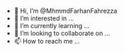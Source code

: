 - 👋 Hi, I’m @MhmmdFarhanFahrezza
- 👀 I’m interested in ...
- 🌱 I’m currently learning ...
- 💞️ I’m looking to collaborate on ...
- 📫 How to reach me ...

<!---
MhmmdFarhanFahrezza/MhmmdFarhanFahrezza is a ✨ special ✨ repository because its `README.md` (this file) appears on your GitHub profile.
You can click the Preview link to take a look at your changes.
--->
